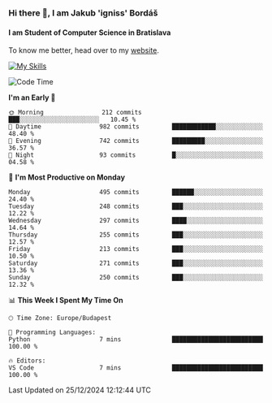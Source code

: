 ### Hi there 👋, I am Jakub 'igniss' Bordáš

#### I am Student of Computer Science in Bratislava
To know me better, head over to my [website](https://bordas.sk).

[![My Skills](https://skillicons.dev/icons?i=js,html,css,figma,svelte,java,kotlin,python,postgresql,typescript,nest,nodejs)](https://bordas.sk)


<!--START_SECTION:waka-->
![Code Time](http://img.shields.io/badge/Code%20Time-1%2C612%20hrs%2033%20mins-blue)

**I'm an Early 🐤** 

```text
🌞 Morning                212 commits         ███░░░░░░░░░░░░░░░░░░░░░░   10.45 % 
🌆 Daytime                982 commits         ████████████░░░░░░░░░░░░░   48.40 % 
🌃 Evening                742 commits         █████████░░░░░░░░░░░░░░░░   36.57 % 
🌙 Night                  93 commits          █░░░░░░░░░░░░░░░░░░░░░░░░   04.58 % 
```
📅 **I'm Most Productive on Monday** 

```text
Monday                   495 commits         ██████░░░░░░░░░░░░░░░░░░░   24.40 % 
Tuesday                  248 commits         ███░░░░░░░░░░░░░░░░░░░░░░   12.22 % 
Wednesday                297 commits         ████░░░░░░░░░░░░░░░░░░░░░   14.64 % 
Thursday                 255 commits         ███░░░░░░░░░░░░░░░░░░░░░░   12.57 % 
Friday                   213 commits         ███░░░░░░░░░░░░░░░░░░░░░░   10.50 % 
Saturday                 271 commits         ███░░░░░░░░░░░░░░░░░░░░░░   13.36 % 
Sunday                   250 commits         ███░░░░░░░░░░░░░░░░░░░░░░   12.32 % 
```


📊 **This Week I Spent My Time On** 

```text
🕑︎ Time Zone: Europe/Budapest

💬 Programming Languages: 
Python                   7 mins              █████████████████████████   100.00 % 

🔥 Editors: 
VS Code                  7 mins              █████████████████████████   100.00 % 
```


 Last Updated on 25/12/2024 12:12:44 UTC
<!--END_SECTION:waka-->
